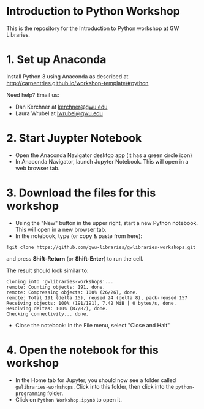 
# Introduction to Python Workshop

This is the repository for the Introduction to Python workshop at GW Libraries.

# 1. Set up Anaconda

Install Python 3 using Anaconda as described at http://carpentries.github.io/workshop-template/#python

Need help?  Email us:
* Dan Kerchner at kerchner@gwu.edu
* Laura Wrubel at lwrubel@gwu.edu

# 2. Start Juypter Notebook

* Open the Anaconda Navigator desktop app (it has a green circle icon)
* In Anaconda Navigator, launch Jupyter Notebook.  This will open in a web browser tab.

# 3. Download the files for this workshop 

* Using the "New" button in the upper right, start a new Python notebook.  This will open in a new browser tab.
* In the notebook, type (or copy & paste from here):

`!git clone https://github.com/gwu-libraries/gwlibraries-workshops.git`

and press **Shift-Return** (or **Shift-Enter**) to run the cell.

The result should look similar to:
```
Cloning into 'gwlibraries-workshops'...
remote: Counting objects: 191, done.
remote: Compressing objects: 100% (26/26), done.
remote: Total 191 (delta 15), reused 24 (delta 8), pack-reused 157
Receiving objects: 100% (191/191), 7.42 MiB | 0 bytes/s, done.
Resolving deltas: 100% (87/87), done.
Checking connectivity... done.
```

* Close the notebook: In the File menu, select "Close and Halt"

# 4. Open the notebook for this workshop

* In the Home tab for Jupyter, you should now see a folder called `gwlibraries-workshops`.  Click into this folder, then click into the `python-programming` folder.
* Click on `Python Workshop.ipynb` to open it.






